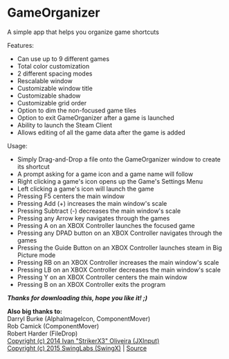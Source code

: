 # GameOrganizer
A simple app that helps you organize game shortcuts

Features:
* Can use up to 9 different games
* Total color customization
* 2 different spacing modes
* Rescalable window
* Customizable window title
* Customizable shadow
* Customizable grid order
* Option to dim the non-focused game tiles
* Option to exit GameOrganizer after a game is launched
* Ability to launch the Steam Client
* Allows editing of all the game data after the game is added

Usage:
* Simply Drag-and-Drop a file onto the GameOrganizer window to create its shortcut
* A prompt asking for a game icon and a game name will follow
* Right clicking a game's icon opens up the Game's Settings Menu
* Left clicking a game's icon will launch the game
* Pressing F5 centers the main window
* Pressing Add (+) increases the main window's scale
* Pressing Subtract (-) decreases the main window's scale
* Pressing any Arrow key navigates through the games
* Pressing A on an XBOX Controller launches the focused game
* Pressing any DPAD button on an XBOX Controller navigates through the games
* Pressing the Guide Button on an XBOX Controller launches steam in Big Picture mode
* Pressing RB on an XBOX Controller increases the main window's scale
* Pressing LB on an XBOX Controller decreases the main window's scale
* Pressing Y on an XBOX Controller centers the main window
* Pressing B on an XBOX Controller exits the program

***Thanks for downloading this, hope you like it! ;)***

**Also big thanks to:**  
Darryl Burke (AlphaImageIcon, ComponentMover)  
Rob Camick (ComponentMover)  
Robert Harder (FileDrop)  
[Copyright (c) 2014 Ivan "StrikerX3" Oliveira (JXInput)](https://github.com/mpaterakis/GameOrganizer/blob/master/licenses/license-JXInput.txt)  
[Copyright (c) 2015 SwingLabs (SwingX)](https://github.com/mpaterakis/GameOrganizer/blob/master/licenses/license-SwingX.txt) | [Source](  https://github.com/RockManJoe64/swingx)  
